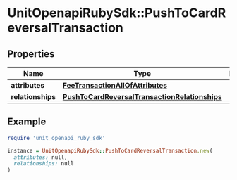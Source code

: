# UnitOpenapiRubySdk::PushToCardReversalTransaction

## Properties

| Name | Type | Description | Notes |
| ---- | ---- | ----------- | ----- |
| **attributes** | [**FeeTransactionAllOfAttributes**](FeeTransactionAllOfAttributes.md) |  |  |
| **relationships** | [**PushToCardReversalTransactionRelationships**](PushToCardReversalTransactionRelationships.md) |  |  |

## Example

```ruby
require 'unit_openapi_ruby_sdk'

instance = UnitOpenapiRubySdk::PushToCardReversalTransaction.new(
  attributes: null,
  relationships: null
)
```

